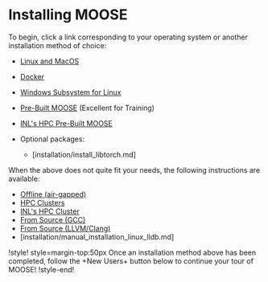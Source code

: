 # Installing MOOSE

To begin, click a link corresponding to your operating system or another installation method of
choice:

- [Linux and MacOS](installation/conda.md)
- [Docker](installation/docker.md)
- [Windows Subsystem for Linux](installation/windows.md)
- [Pre-Built MOOSE](installation/moose_conda_binary.md) (Excellent for Training)
- [INL's HPC Pre-Built MOOSE](installation/inl_hpc_prebuilt_moose.md)
- Optional packages:

  - [installation/install_libtorch.md]

When the above does not quite fit your needs, the following instructions are available:

- [Offline (air-gapped)](installation/offline_installation.md)
- [HPC Clusters](installation/hpc_install_moose.md)
- [INL's HPC Cluster](installation/inl_hpc_install_moose.md)
- [From Source (GCC)](installation/manual_installation_gcc.md)
- [From Source (LLVM/Clang)](installation/manual_installation_llvm.md)
- [installation/manual_installation_linux_lldb.md]

!style! style=margin-top:50px
Once an installation method above has been completed, follow the +New Users+ button below to
continue your tour of MOOSE!
!style-end!
